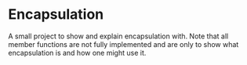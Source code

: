 # Encapsulation
A small project to show and explain encapsulation with. Note that all member functions are not fully implemented and are only to show what encapsulation is and how one might use it.
